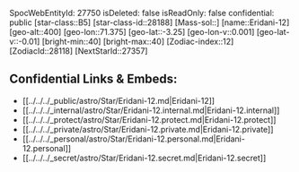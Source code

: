 ﻿---
location: [-3.25,-71.375,400]
type: Star
tags:
- astro/Star

---
SpocWebEntityId: 27750
isDeleted: false
isReadOnly: false
confidential: public
[star-class::B5]
[star-class-id::28188]
[Mass-sol::]
[name::Eridani-12]
[geo-alt::400]
[geo-lon::71.375]
[geo-lat::-3.25]
[geo-lon-v::0.001]
[geo-lat-v::-0.01]
[bright-min::40]
[bright-max::40]
[Zodiac-index::12]
[ZodiacId::28118]
[NextStarId::27357]



## Confidential Links & Embeds: 
- [[../../../_public/astro/Star/Eridani-12.md|Eridani-12]] 
- [[../../../_internal/astro/Star/Eridani-12.internal.md|Eridani-12.internal]] 
- [[../../../_protect/astro/Star/Eridani-12.protect.md|Eridani-12.protect]] 
- [[../../../_private/astro/Star/Eridani-12.private.md|Eridani-12.private]] 
- [[../../../_personal/astro/Star/Eridani-12.personal.md|Eridani-12.personal]] 
- [[../../../_secret/astro/Star/Eridani-12.secret.md|Eridani-12.secret]]

